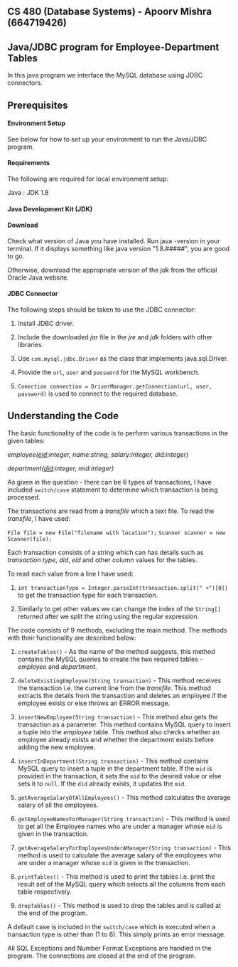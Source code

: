 ## CS 480 (Database Systems) - Apoorv Mishra (664719426)
## Java/JDBC program for Employee-Department Tables

In this java program we interface the MySQL database using JDBC connectors.

## Prerequisites

#### Environment Setup
See below for how to set up your environment to run the Java/JDBC program.

#### Requirements
The following are required for local environment setup:

Java : JDK 1.8


#### Java Development Kit (JDK)
#### Download
Check what version of Java you have installed. Run java -version in your terminal. If it displays something like java version "1.8.#####", you are good to go.

Otherwise, download the appropriate version of the _jdk_ from the official Oracle Java website.

#### JDBC Connector

The following steps should be taken to use the JDBC connector:

1) Install JDBC driver.

2) Include the downloaded _jar_ file in the _jre_ and _jdk_ folders with other libraries.

3) Use `com.mysql.jdbc.Driver` as the class that implements java.sql.Driver.

4) Provide the `url`, `user` and `password` for the MySQL workbench.

5) `Conection connection = DriverManager.getConnection(url, user, password)` is used to connect to the required database.

## Understanding the Code

The basic functionality of  the code is to perform various transactions in the given tables:

_employee(<u>eid</u>:integer, name:string, salary:integer, did:integer)_

_department(<u>did</u>:integer, mid:integer)_

As given in the question - there can be 6 types of transactions, I have included `switch/case` statement to determine which transaction is being processed.

The transactions are read from a _transfile_ which a text file. To read the _transfile_, I have used:

`File file = new File("filename with location");`
`Scanner scanner = new Scanner(file); `

Each transaction consists of a string which can has details such as _transaction type_, _did_, _eid_ and other column values for the tables.

To read each value from a line I have used:

1) `int transactionType = Integer.parseInt(transaction.split(" +")[0])` to get the transaction type for each transaction.

2) Similarly to get other values we can change the index of the `String[]` returned after we split the string using the regular expression.

The code consists of 9 methods, excluding the main method.
The methods with their functionality are described below:

1) `createTables()` - As the name of the method suggests, this method contains the MySQL queries to create the two required tables - _employee_ and _department_.

2) `deleteExistingEmployee(String transaction)` - This method receives the transaction i.e. the current line from the _transfile_. This method extracts the details from the transaction and deletes an employee if the employee exists or else throws an ERROR message.

3) `insertNewEmployee(String transaction)` - This method also gets the transaction as a parameter. This method contains MySQL query to insert a tuple into the _employee_ table. This method also checks whether an employee already exists and whether the department exists before adding the new employee.

4) `insertInDepartment(String transaction)` - This method contains MySQL query to insert a tuple in the department table. If the `mid` is provided in the transaction, it sets the `mid` to the desired value or else sets it to `null`. If the `did` already exists, it updates the `mid`.

5) `getAverageSalaryOfAllEmployees()` - This method calculates the average salary of all the employees.

6) `getEmployeeNamesForManager(String transaction)` - This method is used to get all the Employee names who are under a manager whose `mid` is given in the transaction.

7) `getAverageSalaryForEmployeesUnderAManager(String transaction)` - This method is used to calculate the average salary of the employees who are under a manager whose `mid` is given in the transaction.

8) `printTables()` - This method is used to print the tables i.e. print the result set of the MySQL query which selects all the columns from each table respectively.

9) `dropTables()` - This method is used to drop the tables and is called at the end of the program.

A default case is included in the `switch/case` which is executed when a transaction type is other than (1 to 6). This simply prints an error message. 

All SQL Exceptions and Number Format Exceptions are handled in the program. The connections are closed at the end of the program.
 







